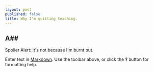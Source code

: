 ```yaml
---
layout: post
published: false
title: Why I'm quitting teaching.
---
```

## A##

Spoiler Alert: It's not because I'm burnt out. 

Enter text in [Markdown](http://daringfireball.net/projects/markdown/). Use the toolbar above, or click the **?** button for formatting help.
